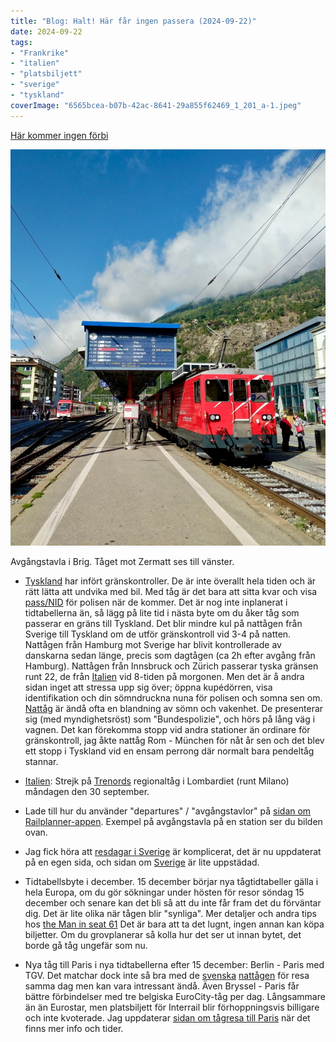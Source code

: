 ```yaml
---
title: "Blog: Halt! Här får ingen passera (2024-09-22)"
date: 2024-09-22
tags:
- "Frankrike"
- "italien"
- "platsbiljett"
- "sverige"
- "tyskland"
coverImage: "6565bcea-b07b-42ac-8641-29a855f62469_1_201_a-1.jpeg"
---
```


[Här kommer ingen förbi](https://m.youtube.com/watch?v=8vI56ZaAr4M)

![](images/halt-har-far-ingen-passera_1.jpeg?w=813)

<figcaption>

Avgångstavla i Brig. Tåget mot Zermatt ses till vänster.

</figcaption>

- [Tyskland](https://www.trainfo.eu/tyskland/) har infört gränskontroller. De är inte överallt hela tiden och är rätt lätta att undvika med bil. Med tåg är det bara att sitta kvar och visa [pass/NID](https://polisen.se/tjanster-tillstand/pass-och-nationellt-id-kort/svar-pa-vanliga-fragor-om-pass/) för polisen när de kommer. Det är nog inte inplanerat i tidtabellerna än, så lägg på lite tid i nästa byte om du åker tåg som passerar en gräns till Tyskland. Det blir mindre kul på nattågen från Sverige till Tyskland om de utför gränskontroll vid 3-4 på natten. Nattågen från Hamburg mot Sverige har blivit kontrollerade av danskarna sedan länge, precis som dagtågen (ca 2h efter avgång från Hamburg). Nattågen från Innsbruck och Zürich passerar tyska gränsen runt 22, de från [Italien](https://www.trainfo.eu/italien/) vid 8-tiden på morgonen. Men det är å andra sidan inget att stressa upp sig över; öppna kupédörren, visa identifikation och din sömndruckna nuna för polisen och somna sen om. [Nattåg](https://www.trainfo.eu/nattag/) är ändå ofta en blandning av sömn och vakenhet. De presenterar sig (med myndighetsröst) som "Bundespolizie", och hörs på lång väg i vagnen. Det kan förekomma stopp vid andra stationer än ordinare för gränskontroll, jag åkte nattåg Rom - München för nåt år sen och det blev ett stopp i Tyskland vid en ensam perrong där normalt bara pendeltåg stannar.

- [Italien](https://www.trainfo.eu/italien/): Strejk på [Trenords](https://www.trenord.it/en/assistance/useful-information/in-case-of-strike-action/) regionaltåg i Lombardiet (runt Milano) måndagen den 30 september.

- Lade till hur du använder "departures" / "avgångstavlor" på [sidan om Railplanner-appen](https://www.trainfo.eu/railplanner-appen/). Exempel på avgångstavla på en station ser du bilden ovan.

- Jag fick höra att [resdagar i Sverige](https://www.trainfo.eu/resdagar-i-sverige/) är komplicerat, det är nu uppdaterat på en egen sida, och sidan om [Sverige](https://www.trainfo.eu/sverige/) är lite uppstädad.

- Tidtabellsbyte i december. 15 december börjar nya tågtidtabeller gälla i hela Europa, om du gör sökningar under hösten för resor söndag 15 december och senare kan det bli så att du inte får fram det du förväntar dig. Det är lite olika när tågen blir "synliga". Mer detaljer och andra tips hos [the Man in seat 61](https://www.seat61.com/european-train-booking-horizons.htm#Timetable_changes) Det är bara att ta det lugnt, ingen annan kan köpa biljetter. Om du grovplanerar så kolla hur det ser ut innan bytet, det borde gå tåg ungefär som nu.

- Nya tåg till Paris i nya tidtabellerna efter 15 december: Berlin - Paris med TGV. Det matchar dock inte så bra med de [svenska](https://www.trainfo.eu/sverige/) [nattågen](https://www.trainfo.eu/nattag/) för resa samma dag men kan vara intressant ändå. Även Bryssel - Paris får bättre förbindelser med tre belgiska EuroCity-tåg per dag. Långsammare än än Eurostar, men platsbiljett för Interrail blir förhoppningsvis billigare och inte kvoterade. Jag uppdaterar [sidan om tågresa till Paris](https://www.trainfo.eu/paris-resa/) när det finns mer info och tider.
